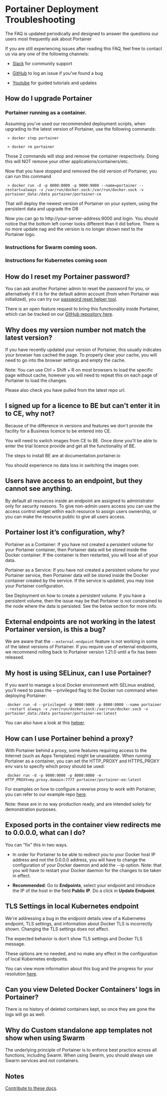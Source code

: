 # Portainer Deployment Troubleshooting

The FAQ is updated periodically and designed to answer the questions our users most frequently ask about Portainer

If you are still experiencing issues after reading this FAQ, feel free to contact us via any one of the following channels:

* [Slack](https://portainer.slack.com/join/shared_invite/enQtNDk3ODQ5MjI2MjI4LTcwNGYxMWQ5OGViYWZkNDY2ZjY4YTMwMTgzYmU4YmNiOTU0MDcxYmJjNTIyYmQ0MTM5Y2QwNTg3NzNkMTk5MDg#/) for community support

* [GitHub](https://github.com/portainer) to log an issue if you've found a bug

* [Youtube](https://www.youtube.com/channel/UC7diMJcrULjDseq5yhSUZgg) for guided tutorials and updates


## How do I upgrade Portainer
### Portainer running as a container.
Assuming you've used our recommended deployment scripts, when upgrading to the latest version of Portainer, use the following commands:

<pre><code> > docker stop portainer </code></pre>

<pre><code> > docker rm portainer </code></pre>

Those 2 commands will stop and remove the container respectively. Doing this will NOT remove your other applications/containers/etc.

Now that you have stopped and removed the old version of Portainer, you can run this command

<pre><code> > docker run -d -p 8000:8000 -p 9000:9000 --name=portainer --restart=always -v /var/run/docker.sock:/var/run/docker.sock -v portainer_data:/data portainer/portainer-ce</code></pre>

That will deploy the newest version of Portainer on your system, using the persistent data and upgrade the DB

Now you can go to http://your-server-address:9000 and login. You should notice that the bottom left corner looks different than it did before. There is no more update nag and the version is no longer shown next to the Portainer logo.

### Instructions for Swarm coming soon.

### Instructions for Kubernetes coming soon

## How do I reset my Portainer password?

You can ask another Portainer admin to reset the password for you, or alternatively if it is for the default admin account (from when Portainer was initialized), you can try our [password reset helper tool](https://github.com/portainer/helper-reset-password).

There is an open feature request to bring this functionality inside Portainer, which can be tracked on our [GitHub repository here](https://github.com/portainer/portainer/issues/512).

## Why does my version number not match the latest version?

If you have recently updated your version of Portainer, this usually indicates your browser has cached the page. To properly clear your cache, you will need to go into the browser settings and empty the cache.

Note: You can use Ctrl + Shift + R on most browsers to load the specific page without cache, however you will need to repeat this on each page of Portainer to load the changes.

Please also check you have pulled from the latest repo url. 

## I signed up for a licence to BE but can't enter it in to CE, why not?

Because of the difference in versions and features we don't provide the facility for a Business licence to be entered into CE.

You will need to switch images from CE to BE. Once done you'll be able to enter the trial licence provide and get all the functionality of BE.

The steps to install BE are at documentation.portainer.io

You should experience no data loss in switching the images over.

## Users have access to an endpoint, but they cannot see anything.

By default all resources inside an endpoint are assigned to administrator only for security reasons. To give non-admin users access you can use the access control widget within each resource to assign users ownership, or you can make the resource public to give all users access.

## Portainer lost it’s configuration, why?

Portainer as a Container: If you have not created a persistent volume for your Portainer container, then Portainer data will be stored inside the Docker container. If the container is then restarted, you will lose all of your data.

Portainer as a Service: If you have not created a persistent volume for your Portainer service, then Portainer data will be stored inside the Docker container created by the service. If the service is updated, you may lose your Portainer configuration.

See Deployment on how to create a persistent volume. If you have a persistent volume, then the issue may be that Portainer is not constrained to the node where the data is persisted. See the below section for more info.

## External endpoints are not working in the latest Portainer version, is this a bug?

We are aware that the <code>--external-endpoint</code> feature is not working in some of the latest versions of Portainer. If you require use of external endpoints, we recommend rolling back to Portainer version 1.21.0 until a fix has been released.

## My host is using SELinux, can I use Portainer?

If you want to manage a local Docker environment with SELinux enabled, you’ll need to pass the --privileged flag to the Docker run command when deploying Portainer:

<pre><code> docker run -d --privileged -p 9000:9000 -p 8000:8000 --name portainer --restart always -v /var/run/docker.sock:/var/run/docker.sock -v portainer_data:/data portainer/portainer-ee:latest</code></pre>

You can also have a look at this [helper](https://github.com/dpw/selinux-dockersock.).

## How can I use Portainer behind a proxy?

With Portainer behind a proxy, some features requiring access to the Internet (such as Apps Templates) might be unavailable. When running Portainer as a container, you can set the HTTP_PROXY and HTTPS_PROXY env vars to specify which proxy should be used:

<pre><code> docker run -d -p 9000:9000 -p 8000:8000 -e HTTP_PROXY=my.proxy.domain:7777 portainer/portainer-ee:latest</code></pre>

For examples on how to configure a reverse proxy to work with Portainer, you can refer to our example repo [here](https://github.com/portainer/portainer-compose).

Note: these are in no way production ready, and are intended solely for demonstration purposes.

## Exposed ports in the container view redirects me to 0.0.0.0, what can I do?

You can "fix" this in two ways. 

* In order for Portainer to be able to redirect you to your Docker host IP address and not the 0.0.0.0 address, you will have to change the configuration of your Docker daemon and add the --ip option. Note: that you will have to restart your Docker daemon for the changes to be taken in effect.

* <b>Recommended</b>: Go to <b>Endpoints</b>, select your endpoint and introduce the IP of the host in the field <b>Public IP</b>. Do a click in <b>Update Endpoint</b>.

## TLS Settings in local Kubernetes endpoint

We're addressing a bug in the endpoint details view of a Kubernetes endpoint, TLS settings, and information about Docker TLS is incorrectly shown. Changing the TLS settings does not affect.

The expected behavior is don't show TLS settings and Docker TLS message.

These options are no needed, and no make any effect in the configuration of local Kubernetes endpoints.

You can view more information about this bug and the progress for your resolution [here](https://github.com/portainer/portainer/issues/4316).

## Can you view Deleted Docker Containers' logs in Portainer?

There is no history of deleted containers kept, so once they are gone the logs will go as well.

## Why do Custom standalone app templates not show when using Swarm 

The underlying principle of Portainer is to enforce best practice across all functions, including Swarm. When using Swarm, you should always use Swarm services and not containers.

## Notes

[Contribute to these docs](https://github.com/portainer/portainer-docs/blob/master/contributing.md).
